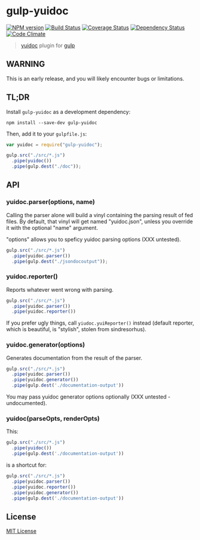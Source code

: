 gulp-yuidoc
===========

[![NPM version][npm-image]][npm-url] [![Build Status][travis-image]][travis-url]  [![Coverage Status][coveralls-image]][coveralls-url] [![Dependency Status][depstat-image]][depstat-url] [![Code Climate][codeclimate-image]][codeclimate-url]

> [yuidoc](https://github.com/yui/yuidoc) plugin for [gulp](https://github.com/wearefractal/gulp)

WARNING
-------------

This is an early release, and you will likely encounter bugs or limitations.

TL;DR
-------------

Install `gulp-yuidoc` as a development dependency:

```shell
npm install --save-dev gulp-yuidoc
```

Then, add it to your `gulpfile.js`:

```javascript
var yuidoc = require("gulp-yuidoc");

gulp.src("./src/*.js")
  .pipe(yuidoc())
  .pipe(gulp.dest("./doc"));
```

## API

### yuidoc.parser(options, name)

Calling the parser alone will build a vinyl containing the parsing result of fed files.
By default, that vinyl will get named "yuidoc.json", unless you override it with the optional "name" argument.

"options" allows you to speficy yuidoc parsing options (XXX untested).

```javascript
gulp.src("./src/*.js")
  .pipe(yuidoc.parser())
  .pipe(gulp.dest("./jsondocoutput"));
```

### yuidoc.reporter()

Reports whatever went wrong with parsing.

```javascript
gulp.src("./src/*.js")
  .pipe(yuidoc.parser())
  .pipe(yuidoc.reporter())
```

If you prefer ugly things, call `yiudoc.yuiReporter()` instead (default reporter, which is beautiful, is "stylish", stolen from sindresorhus).

### yuidoc.generator(options)

Generates documentation from the result of the parser.

```javascript
gulp.src("./src/*.js")
  .pipe(yuidoc.parser())
  .pipe(yuidoc.generator())
  .pipe(gulp.dest('./documentation-output'))
```

You may pass yuidoc generator options optionally (XXX untested - undocumented).

### yuidoc(parseOpts, renderOpts)

This:

```javascript
gulp.src("./src/*.js")
  .pipe(yuidoc())
  .pipe(gulp.dest('./documentation-output'))
```

is a shortcut for:

```javascript
gulp.src("./src/*.js")
  .pipe(yuidoc.parser())
  .pipe(yuidoc.reporter())
  .pipe(yuidoc.generator())
  .pipe(gulp.dest('./documentation-output'))
```


## License

[MIT License](http://en.wikipedia.org/wiki/MIT_License)

[npm-url]: https://npmjs.org/package/gulp-yuidoc
[npm-image]: https://badge.fury.io/js/gulp-yuidoc.png

[travis-url]: http://travis-ci.org/jsBoot/gulp-yuidoc
[travis-image]: https://secure.travis-ci.org/jsBoot/gulp-yuidoc.png?branch=master

[coveralls-url]: https://coveralls.io/r/jsBoot/gulp-yuidoc
[coveralls-image]: https://coveralls.io/repos/jsBoot/gulp-yuidoc/badge.png?branch=master

[depstat-url]: https://david-dm.org/jsBoot/gulp-yuidoc
[depstat-image]: https://david-dm.org/jsBoot/gulp-yuidoc.png

[codeclimate-url]: https://codeclimate.com/github/jsBoot/gulp-yuidoc.js
[codeclimate-image]: https://codeclimate.com/github/jsBoot/gulp-yuidoc.png
